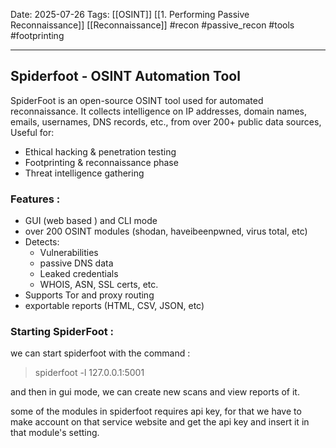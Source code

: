 Date: 2025-07-26
Tags: [[OSINT]]  [[1. Performing Passive Reconnaissance]] [[Reconnaissance]] 
#recon #passive_recon #tools #footprinting

---
## Spiderfoot - OSINT Automation Tool
SpiderFoot is an open-source OSINT tool used for automated reconnaissance. It collects intelligence on IP addresses, domain names, emails, usernames, DNS records, etc., from over 200+ public data sources, 
Useful for:
- Ethical hacking & penetration testing
- Footprinting & reconnaissance phase
- Threat intelligence gathering
### Features : 
- GUI (web based ) and CLI mode
- over 200 OSINT modules (shodan, haveibeenpwned, virus total, etc)
- Detects:  
	- Vulnerabilities
	- passive DNS data
	- Leaked credentials
	- WHOIS, ASN, SSL certs, etc.
 - Supports Tor and proxy routing 
 - exportable reports (HTML, CSV, JSON, etc)
### Starting SpiderFoot : 
we can start spiderfoot with the command : 
> spiderfoot -l 127.0.0.1:5001

and then in gui mode, we can create new scans and view reports of it.

some of the modules in spiderfoot requires api key, for that we have to make account on that service website and get the api key and insert it in that module's setting. 

